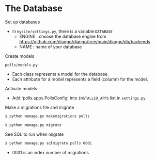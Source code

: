 # The Database

Set up databases
* In `mysite/settings.py`, there is a variable `DATABASE`
	* ENGINE : choose the database engine from https://github.com/django/django/tree/main/django/db/backends
	* NAME : name of your database

Create models
```
polls/models.py
```
* Each class represents a model for the database.
* Each attribute for a model represents a field (column) for the model.

Activate models
* Add 'polls.apps.PollsConfig' into `INSTALLED_APPS` list in `settings.py`.

Make a migrations file and migrate
```sh
$ python manage.py makemigrations polls
```
```sh
$ python manage.py migrate
```

See SQL to run when migrate
```sh
$ python manage.py sqlmigrate polls 0001
```
* 0001 is an index number of migrations


